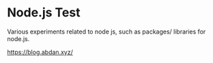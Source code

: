 # Node.js Test

Various experiments related to node js, such as packages/ libraries for node.js.

https://blog.abdan.xyz/
